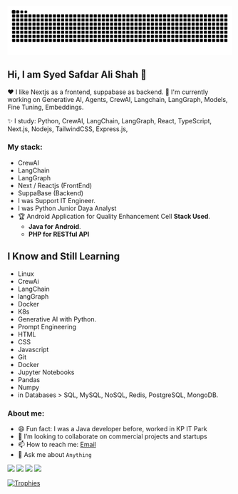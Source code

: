 <!--
**taozhi8833998/taozhi8833998** is a ✨ _special_ ✨ repository because its `README.md` (this file) appears on your GitHub profile.

Here are some ideas to get you started:

- 🔭 I’m currently working on ...
- 🌱 I’m currently learning ...
- 👯 I’m looking to collaborate on ...
- 🤔 I’m looking for help with ...
- 💬 Ask me about ...
- 📫 How to reach me: ...
- 😄 Pronouns: ...
- ⚡ Fun fact: ...
-->
![Snake animation](https://raw.githubusercontent.com/taozhi8833998/taozhi8833998/output/github-contribution-grid-snake-dark.svg)
## Hi, I am  Syed Safdar Ali Shah 👋
❤️ I like Nextjs as a frontend, suppabase as backend.
🤔 I'm currently working on Generative AI, Agents, CrewAI, Langchain, LangGraph, Models, Fine Tuning, Embeddings.

✨ I study: Python, CrewAI, LangChain, LangGraph, React, TypeScript, Next.js, Nodejs, TailwindCSS, Express.js, 

### My stack:
- CrewAI
- LangChain
- LangGraph
- Next / Reactjs (FrontEnd)
- SuppaBase  (Backend)
- I was Support IT Engineer.
- I was Python Junior Daya Analyst
- 🏆 Android Application for Quality Enhancement Cell **Stack Used**.
    - **Java for Android**.
    -  **PHP for RESTful API**
## I Know and Still Learning
- Linux
- CrewAi
- LangChain
- langGraph
- Docker
- K8s
- Generative AI with Python.
- Prompt Engineering
- HTML
- CSS
- Javascript
- Git
- Docker
- Jupyter Notebooks
- Pandas
- Numpy
- in Databases > SQL, MySQL, NoSQL, Redis, PostgreSQL, MongoDB.

### About me:
- 😄 Fun fact: I was a Java developer before, worked in KP IT Park
- 🔭 I’m looking to collaborate on commercial projects and startups
- 📫 How to reach me: [Email](programmersafdar@live.com)
- 💬 Ask me about `Anything`
<div>
  <img width="440px" src="https://github-readme-stats.vercel.app/api?username=Gen-AI-Developer&show_icons=true&theme=onedark">
  <img width="385px" src="https://github-readme-stats.anuraghazra1.vercel.app/api/top-langs/?username=Gen-AI-Developer&layout=compact&theme=onedark" />
  <img width="440px" src="https://github-readme-activity-graph.vercel.app/graph?username=Gen-AI-Developer&theme=github">
  <img width="385px" src="https://github-readme-streak-stats.herokuapp.com/?user=Gen-AI-Developer&theme=onedark" />
</div>

[![Trophies](https://github-profile-trophy.vercel.app/?username=Gen-AI-Developer&theme=onedark)](https://github.com/ryo-ma/github-profile-trophy)

